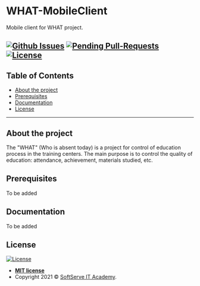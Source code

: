 # WHAT-MobileClient

Mobile client for WHAT project.

[![Github Issues](https://img.shields.io/github/issues/ita-social-projects/WHAT-MobileClient?style=flat-square)](https://github.com/ita-social-projects/GreenCity/issues)
[![Pending Pull-Requests](https://img.shields.io/github/issues-pr/ita-social-projects/WHAT-MobileClient?style=flat-square)](https://github.com/ita-social-projects/GreenCity/pulls)
[![License](http://img.shields.io/:license-mit-blue.svg?style=flat-square)](http://badges.mit-license.org)
---

## Table of Contents
- [About the project](#About-the-project)
- [Prerequisites](#Prerequisites)
- [Documentation](#Documentation)
- [License](#license)
---

## About the project
The "WHAT" (Who is absent today) is a project for control of education process in the training centers. The main purpose is to control the quality of education: attendance, achievement, materials studied, etc.

## Prerequisites
To be added

## Documentation
To be added

## License

[![License](http://img.shields.io/:license-mit-blue.svg?style=flat-square)](http://badges.mit-license.org)

- **[MIT license](LICENSE)**
- Copyright 2021 © [SoftServe IT Academy](https://softserve.academy).
